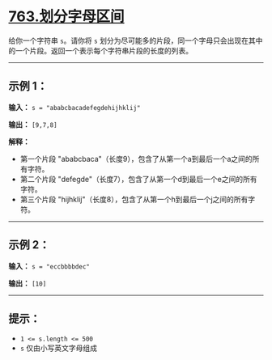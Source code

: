# [763.划分字母区间](https://leetcode.cn/problems/partition-labels/description)

给你一个字符串 `s`。请你将 `s` 划分为尽可能多的片段，同一个字母只会出现在其中的一个片段。返回一个表示每个字符串片段的长度的列表。

---

## 示例 1：

**输入：** `s = "ababcbacadefegdehijhklij"`

**输出：** `[9,7,8]`

**解释：**
- 第一个片段 "ababcbaca"（长度9），包含了从第一个a到最后一个a之间的所有字符。
- 第二个片段 "defegde"（长度7），包含了从第一个d到最后一个e之间的所有字符。
- 第三个片段 "hijhklij"（长度8），包含了从第一个h到最后一个j之间的所有字符。

---

## 示例 2：

**输入：** `s = "eccbbbbdec"`

**输出：** `[10]`

---

## 提示：

- `1 <= s.length <= 500`
- `s` 仅由小写英文字母组成 